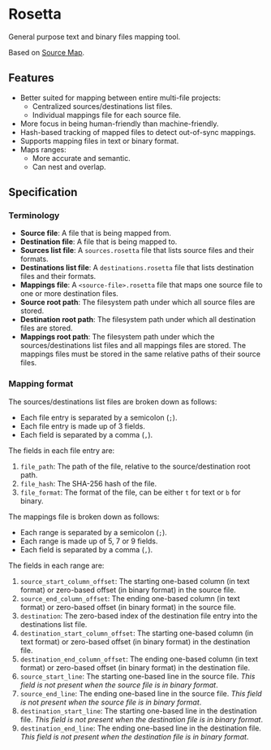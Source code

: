# Rosetta
General purpose text and binary files mapping tool.

Based on [Source Map](https://tc39.es/source-map/).

## Features

- Better suited for mapping between entire multi-file projects:
    - Centralized sources/destinations list files.
    - Individual mappings file for each source file.
- More focus in being human-friendly than machine-friendly.
- Hash-based tracking of mapped files to detect out-of-sync mappings.
- Supports mapping files in text or binary format.
- Maps ranges:
    - More accurate and semantic.
    - Can nest and overlap.

## Specification

### Terminology

- **Source file**: A file that is being mapped from.
- **Destination file**: A file that is being mapped to.
- **Sources list file**: A `sources.rosetta` file that lists source files and their formats.
- **Destinations list file**: A `destinations.rosetta` file that lists destination files and their formats.
- **Mappings file**: A `<source-file>.rosetta` file that maps one source file to one or more destination files.
- **Source root path**: The filesystem path under which all source files are stored.
- **Destination root path**: The filesystem path under which all destination files are stored.
- **Mappings root path**: The filesystem path under which the sources/destinations list files and all mappings files are stored. The mappings files must be stored in the same relative paths of their source files.

### Mapping format

The sources/destinations list files are broken down as follows:

- Each file entry is separated by a semicolon (`;`).
- Each file entry is made up of 3 fields.
- Each field is separated by a comma (`,`).

The fields in each file entry are:

1. `file_path`: The path of the file, relative to the source/destination root path.
2. `file_hash`: The SHA-256 hash of the file.
3. `file_format`: The format of the file, can be either `t` for text or `b` for binary.

The mappings file is broken down as follows:

- Each range is separated by a semicolon (`;`).
- Each range is made up of 5, 7 or 9 fields.
- Each field is separated by a comma (`,`).

The fields in each range are:

1. `source_start_column_offset`: The starting one-based column (in text format) or zero-based offset (in binary format) in the source file.
2. `source_end_column_offset`: The ending one-based column (in text format) or zero-based offset (in binary format) in the source file.
3. `destination`: The zero-based index of the destination file entry into the destinations list file.
4. `destination_start_column_offset`: The starting one-based column (in text format) or zero-based offset (in binary format) in the destination file.
5. `destination_end_column_offset`: The ending one-based column (in text format) or zero-based offset (in binary format) in the destination file.
6. `source_start_line`: The starting one-based line in the source file. *This field is not present when the source file is in binary format*.
7. `source_end_line`: The ending one-based line in the source file. *This field is not present when the source file is in binary format*.
8. `destination_start_line`: The starting one-based line in the destination file. *This field is not present when the destination file is in binary format*.
9. `destination_end_line`: The ending one-based line in the destination file. *This field is not present when the destination file is in binary format*.
